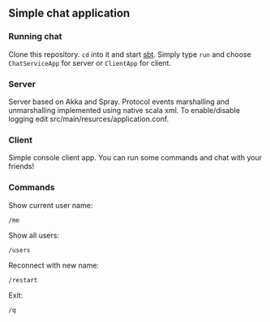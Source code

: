 ## Simple chat application ##

### Running chat ###

Clone this repository. `cd` into it and start [sbt](http://www.scala-sbt.org).
Simply type `run` and choose `ChatServiceApp` for server or `ClientApp` for client.

### Server ###

Server based on Akka and Spray.
Protocol events marshalling and unmarshalling implemented using native scala xml.
To enable/disable logging edit src/main/resurces/application.conf.

### Client ###

Simple console client app.
You can run some commands and chat with your friends!

### Commands ###

Show current user name:
```
/me
```
Show all users:
```
/users
```
Reconnect with new name:
```
/restart
```
Exit:
```
/q
```
